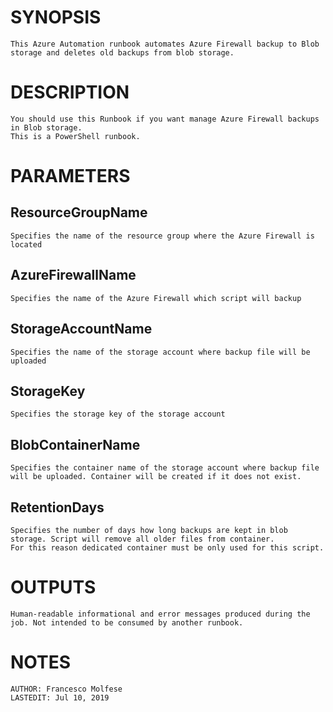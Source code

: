 # SYNOPSIS
	This Azure Automation runbook automates Azure Firewall backup to Blob storage and deletes old backups from blob storage. 

# DESCRIPTION
	You should use this Runbook if you want manage Azure Firewall backups in Blob storage. 
	This is a PowerShell runbook.

# PARAMETERS
## ResourceGroupName
	Specifies the name of the resource group where the Azure Firewall is located
	
## AzureFirewallName
	Specifies the name of the Azure Firewall which script will backup
	
## StorageAccountName
	Specifies the name of the storage account where backup file will be uploaded

## StorageKey
	Specifies the storage key of the storage account

## BlobContainerName
	Specifies the container name of the storage account where backup file will be uploaded. Container will be created if it does not exist.

## RetentionDays
	Specifies the number of days how long backups are kept in blob storage. Script will remove all older files from container. 
	For this reason dedicated container must be only used for this script.

# OUTPUTS
	Human-readable informational and error messages produced during the job. Not intended to be consumed by another runbook.

# NOTES
    AUTHOR: Francesco Molfese
    LASTEDIT: Jul 10, 2019 
